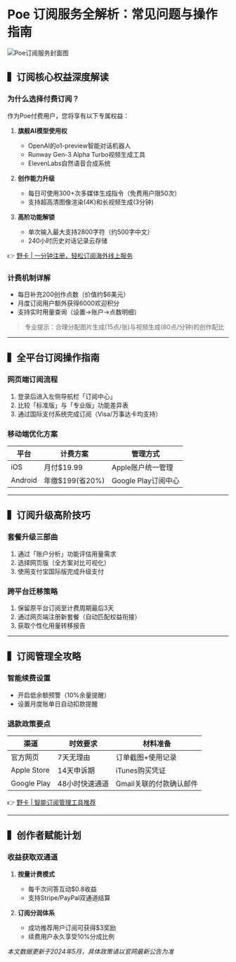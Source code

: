 # Poe 订阅服务全解析：常见问题与操作指南

![Poe订阅服务封面图](https://via.placeholder.com/800x400)

## ▍订阅核心权益深度解读
### 为什么选择付费订阅？
作为Poe付费用户，您将享有以下专属权益：
1. **旗舰AI模型使用权**  
   - OpenAI的o1-preview智能对话机器人
   - Runway Gen-3 Alpha Turbo视频生成工具
   - ElevenLabs自然语音合成系统

2. **创作能力升级**  
   - 每日可使用300+次多媒体生成指令（免费用户限50次）
   - 支持超高清图像渲染(4K)和长视频生成(3分钟)

3. **高阶功能解锁** 
   - 单次输入最大支持2800字符（约500字中文）
   - 240小时历史对话记录云存储

👉 [野卡 | 一分钟注册，轻松订阅海外线上服务](https://bbtdd.com/yeka)

### 计费机制详解
- 每日补充200创作点数（价值约$6美元）
- 月度订阅用户额外获得6000欢迎积分
- 支持实时用量查询（设置→账户→点数明细）

> 专业提示：合理分配图片生成(15点/张)与视频生成(80点/分钟)的创作配比

---

## ▍全平台订阅操作指南
### 网页端订阅流程
1. 登录后进入左侧导航栏「订阅中心」
2. 比较「标准版」与「专业版」功能差异表
3. 通过国际支付系统完成订阅（Visa/万事达卡均支持）

### 移动端优化方案
| 平台    | 计费方案       | 管理方式              |
|---------|----------------|-----------------------|
| iOS     | 月付$19.99     | Apple账户统一管理     |
| Android | 年缴$199(省20%)| Google Play订阅中心   |

---

## ▍订阅升级高阶技巧
### 套餐升级三部曲
1. 通过「账户分析」功能评估用量需求
2. 选择网页版（全方案对比可视化）
3. 使用支付宝国际版完成升级支付

### 跨平台迁移策略
1. 保留原平台订阅至计费周期最后3天
2. 通过网页端注册新套餐（自动匹配权益衔接）
3. 获取个性化用量转移报告

---

## ▍订阅管理全攻略
### 智能续费设置
- 开启低余额预警（10%余量提醒）
- 设置月度账单日自动扣款提醒

### 退款政策要点
| 渠道       | 时效要求       | 材料准备                     |
|------------|----------------|------------------------------|
| 官方网页   | 7天无理由      | 订单截图+使用记录            |
| Apple Store| 14天申诉期     | iTunes购买凭证               |
| Google Play| 48小时快速通道 | Gmail关联的付款确认邮件      |

👉 [野卡 | 智能订阅管理工具推荐](https://bbtdd.com/yeka)

---

## ▍创作者赋能计划
### 收益获取双通道
1. **按量计费模式**  
   - 每千次问答互动$0.8收益
   - 支持Stripe/PayPal双通道结算

2. **订阅分润体系**  
   - 成功推荐用户订阅可获得$3奖励
   - 续费用户永久享受10%分成比例

*本文数据更新于2024年5月，具体政策请以官网最新公告为准*